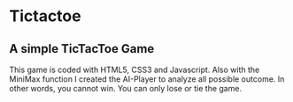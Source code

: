 # Tictactoe
## A simple TicTacToe Game

This game is coded with HTML5, CSS3 and Javascript. 
Also with the MiniMax function I created the AI-Player to analyze all possible outcome. 
In other words, you cannot win. You can only lose or tie the game.
